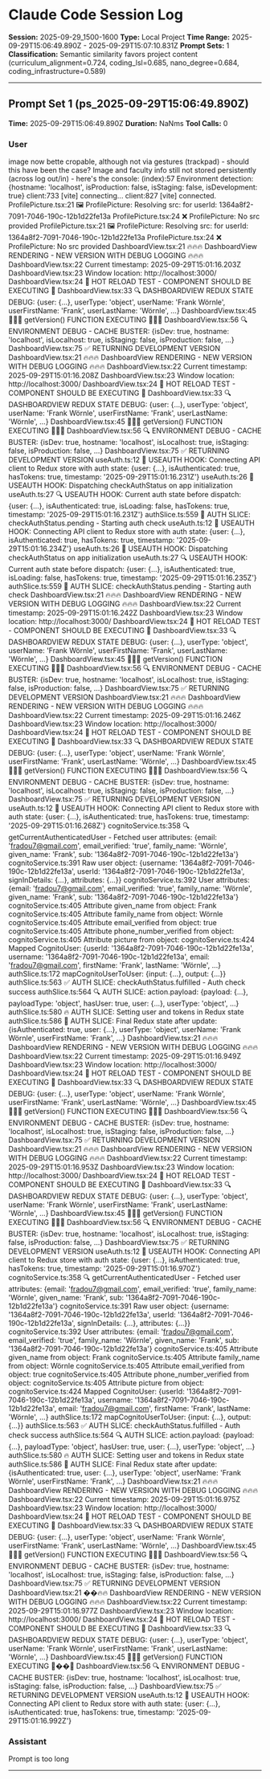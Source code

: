 # Claude Code Session Log

**Session:** 2025-09-29_1500-1600
**Type:** Local Project
**Time Range:** 2025-09-29T15:06:49.890Z - 2025-09-29T15:07:10.831Z
**Prompt Sets:** 1
**Classification:** Semantic similarity favors project content (curriculum_alignment=0.724, coding_lsl=0.685, nano_degree=0.684, coding_infrastructure=0.589)

---

<a name="ps_2025-09-29T15:06:49.890Z"></a>
## Prompt Set 1 (ps_2025-09-29T15:06:49.890Z)

**Time:** 2025-09-29T15:06:49.890Z
**Duration:** NaNms
**Tool Calls:** 0

### User

image now bette cropable, although not via gestures (trackpad) - should this have been the case? Image and faculty info still not stored persistently (across log out/in) - here's the console: (index):57 Environment detection: {hostname: 'localhost', isProduction: false, isStaging: false, isDevelopment: true}
client:733 [vite] connecting...
client:827 [vite] connected.
ProfilePicture.tsx:21 🖼️ ProfilePicture: Resolving src:  for userId: 1364a8f2-7091-7046-190c-12b1d22fe13a
ProfilePicture.tsx:24 ❌ ProfilePicture: No src provided
ProfilePicture.tsx:21 🖼️ ProfilePicture: Resolving src:  for userId: 1364a8f2-7091-7046-190c-12b1d22fe13a
ProfilePicture.tsx:24 ❌ ProfilePicture: No src provided
DashboardView.tsx:21 🔥🔥🔥 DashboardView RENDERING - NEW VERSION WITH DEBUG LOGGING 🔥🔥🔥
DashboardView.tsx:22 Current timestamp: 2025-09-29T15:01:16.203Z
DashboardView.tsx:23 Window location: http://localhost:3000/
DashboardView.tsx:24 🚨 HOT RELOAD TEST - COMPONENT SHOULD BE EXECUTING 🚨
DashboardView.tsx:33 🔍 DASHBOARDVIEW REDUX STATE DEBUG: {user: {…}, userType: 'object', userName: 'Frank Wörnle', userFirstName: 'Frank', userLastName: 'Wörnle', …}
DashboardView.tsx:45 🚀🚀🚀 getVersion() FUNCTION EXECUTING 🚀🚀🚀
DashboardView.tsx:56 🔍 ENVIRONMENT DEBUG - CACHE BUSTER: {isDev: true, hostname: 'localhost', isLocalhost: true, isStaging: false, isProduction: false, …}
DashboardView.tsx:75 ✅ RETURNING DEVELOPMENT VERSION
DashboardView.tsx:21 🔥🔥🔥 DashboardView RENDERING - NEW VERSION WITH DEBUG LOGGING 🔥🔥🔥
DashboardView.tsx:22 Current timestamp: 2025-09-29T15:01:16.208Z
DashboardView.tsx:23 Window location: http://localhost:3000/
DashboardView.tsx:24 🚨 HOT RELOAD TEST - COMPONENT SHOULD BE EXECUTING 🚨
DashboardView.tsx:33 🔍 DASHBOARDVIEW REDUX STATE DEBUG: {user: {…}, userType: 'object', userName: 'Frank Wörnle', userFirstName: 'Frank', userLastName: 'Wörnle', …}
DashboardView.tsx:45 🚀🚀🚀 getVersion() FUNCTION EXECUTING 🚀🚀🚀
DashboardView.tsx:56 🔍 ENVIRONMENT DEBUG - CACHE BUSTER: {isDev: true, hostname: 'localhost', isLocalhost: true, isStaging: false, isProduction: false, …}
DashboardView.tsx:75 ✅ RETURNING DEVELOPMENT VERSION
useAuth.ts:12 🔗 USEAUTH HOOK: Connecting API client to Redux store with auth state: {user: {…}, isAuthenticated: true, hasTokens: true, timestamp: '2025-09-29T15:01:16.231Z'}
useAuth.ts:26 🚀 USEAUTH HOOK: Dispatching checkAuthStatus on app initialization
useAuth.ts:27 🔍 USEAUTH HOOK: Current auth state before dispatch: {user: {…}, isAuthenticated: true, isLoading: false, hasTokens: true, timestamp: '2025-09-29T15:01:16.231Z'}
authSlice.ts:559 🔄 AUTH SLICE: checkAuthStatus.pending - Starting auth check
useAuth.ts:12 🔗 USEAUTH HOOK: Connecting API client to Redux store with auth state: {user: {…}, isAuthenticated: true, hasTokens: true, timestamp: '2025-09-29T15:01:16.234Z'}
useAuth.ts:26 🚀 USEAUTH HOOK: Dispatching checkAuthStatus on app initialization
useAuth.ts:27 🔍 USEAUTH HOOK: Current auth state before dispatch: {user: {…}, isAuthenticated: true, isLoading: false, hasTokens: true, timestamp: '2025-09-29T15:01:16.235Z'}
authSlice.ts:559 🔄 AUTH SLICE: checkAuthStatus.pending - Starting auth check
DashboardView.tsx:21 🔥🔥🔥 DashboardView RENDERING - NEW VERSION WITH DEBUG LOGGING 🔥🔥🔥
DashboardView.tsx:22 Current timestamp: 2025-09-29T15:01:16.242Z
DashboardView.tsx:23 Window location: http://localhost:3000/
DashboardView.tsx:24 🚨 HOT RELOAD TEST - COMPONENT SHOULD BE EXECUTING 🚨
DashboardView.tsx:33 🔍 DASHBOARDVIEW REDUX STATE DEBUG: {user: {…}, userType: 'object', userName: 'Frank Wörnle', userFirstName: 'Frank', userLastName: 'Wörnle', …}
DashboardView.tsx:45 🚀🚀🚀 getVersion() FUNCTION EXECUTING 🚀🚀🚀
DashboardView.tsx:56 🔍 ENVIRONMENT DEBUG - CACHE BUSTER: {isDev: true, hostname: 'localhost', isLocalhost: true, isStaging: false, isProduction: false, …}
DashboardView.tsx:75 ✅ RETURNING DEVELOPMENT VERSION
DashboardView.tsx:21 🔥🔥🔥 DashboardView RENDERING - NEW VERSION WITH DEBUG LOGGING 🔥🔥🔥
DashboardView.tsx:22 Current timestamp: 2025-09-29T15:01:16.246Z
DashboardView.tsx:23 Window location: http://localhost:3000/
DashboardView.tsx:24 🚨 HOT RELOAD TEST - COMPONENT SHOULD BE EXECUTING 🚨
DashboardView.tsx:33 🔍 DASHBOARDVIEW REDUX STATE DEBUG: {user: {…}, userType: 'object', userName: 'Frank Wörnle', userFirstName: 'Frank', userLastName: 'Wörnle', …}
DashboardView.tsx:45 🚀🚀🚀 getVersion() FUNCTION EXECUTING 🚀🚀🚀
DashboardView.tsx:56 🔍 ENVIRONMENT DEBUG - CACHE BUSTER: {isDev: true, hostname: 'localhost', isLocalhost: true, isStaging: false, isProduction: false, …}
DashboardView.tsx:75 ✅ RETURNING DEVELOPMENT VERSION
useAuth.ts:12 🔗 USEAUTH HOOK: Connecting API client to Redux store with auth state: {user: {…}, isAuthenticated: true, hasTokens: true, timestamp: '2025-09-29T15:01:16.268Z'}
cognitoService.ts:358 🔍 getCurrentAuthenticatedUser - Fetched user attributes: {email: 'fradou7@gmail.com', email_verified: 'true', family_name: 'Wörnle', given_name: 'Frank', sub: '1364a8f2-7091-7046-190c-12b1d22fe13a'}
cognitoService.ts:391 Raw user object: {username: '1364a8f2-7091-7046-190c-12b1d22fe13a', userId: '1364a8f2-7091-7046-190c-12b1d22fe13a', signInDetails: {…}, attributes: {…}}
cognitoService.ts:392 User attributes: {email: 'fradou7@gmail.com', email_verified: 'true', family_name: 'Wörnle', given_name: 'Frank', sub: '1364a8f2-7091-7046-190c-12b1d22fe13a'}
cognitoService.ts:405 Attribute given_name from object: Frank
cognitoService.ts:405 Attribute family_name from object: Wörnle
cognitoService.ts:405 Attribute email_verified from object: true
cognitoService.ts:405 Attribute phone_number_verified from object: 
cognitoService.ts:405 Attribute picture from object: 
cognitoService.ts:424 Mapped CognitoUser: {userId: '1364a8f2-7091-7046-190c-12b1d22fe13a', username: '1364a8f2-7091-7046-190c-12b1d22fe13a', email: 'fradou7@gmail.com', firstName: 'Frank', lastName: 'Wörnle', …}
authSlice.ts:172 mapCognitoUserToUser: {input: {…}, output: {…}}
authSlice.ts:563 ✅ AUTH SLICE: checkAuthStatus.fulfilled - Auth check success
authSlice.ts:564 🔍 AUTH SLICE: action.payload: {payload: {…}, payloadType: 'object', hasUser: true, user: {…}, userType: 'object', …}
authSlice.ts:580 🔥 AUTH SLICE: Setting user and tokens in Redux state
authSlice.ts:586 🎯 AUTH SLICE: Final Redux state after update: {isAuthenticated: true, user: {…}, userType: 'object', userName: 'Frank Wörnle', userFirstName: 'Frank', …}
DashboardView.tsx:21 🔥🔥🔥 DashboardView RENDERING - NEW VERSION WITH DEBUG LOGGING 🔥🔥🔥
DashboardView.tsx:22 Current timestamp: 2025-09-29T15:01:16.949Z
DashboardView.tsx:23 Window location: http://localhost:3000/
DashboardView.tsx:24 🚨 HOT RELOAD TEST - COMPONENT SHOULD BE EXECUTING 🚨
DashboardView.tsx:33 🔍 DASHBOARDVIEW REDUX STATE DEBUG: {user: {…}, userType: 'object', userName: 'Frank Wörnle', userFirstName: 'Frank', userLastName: 'Wörnle', …}
DashboardView.tsx:45 🚀🚀🚀 getVersion() FUNCTION EXECUTING 🚀🚀🚀
DashboardView.tsx:56 🔍 ENVIRONMENT DEBUG - CACHE BUSTER: {isDev: true, hostname: 'localhost', isLocalhost: true, isStaging: false, isProduction: false, …}
DashboardView.tsx:75 ✅ RETURNING DEVELOPMENT VERSION
DashboardView.tsx:21 🔥🔥🔥 DashboardView RENDERING - NEW VERSION WITH DEBUG LOGGING 🔥🔥🔥
DashboardView.tsx:22 Current timestamp: 2025-09-29T15:01:16.953Z
DashboardView.tsx:23 Window location: http://localhost:3000/
DashboardView.tsx:24 🚨 HOT RELOAD TEST - COMPONENT SHOULD BE EXECUTING 🚨
DashboardView.tsx:33 🔍 DASHBOARDVIEW REDUX STATE DEBUG: {user: {…}, userType: 'object', userName: 'Frank Wörnle', userFirstName: 'Frank', userLastName: 'Wörnle', …}
DashboardView.tsx:45 🚀🚀🚀 getVersion() FUNCTION EXECUTING 🚀🚀🚀
DashboardView.tsx:56 🔍 ENVIRONMENT DEBUG - CACHE BUSTER: {isDev: true, hostname: 'localhost', isLocalhost: true, isStaging: false, isProduction: false, …}
DashboardView.tsx:75 ✅ RETURNING DEVELOPMENT VERSION
useAuth.ts:12 🔗 USEAUTH HOOK: Connecting API client to Redux store with auth state: {user: {…}, isAuthenticated: true, hasTokens: true, timestamp: '2025-09-29T15:01:16.970Z'}
cognitoService.ts:358 🔍 getCurrentAuthenticatedUser - Fetched user attributes: {email: 'fradou7@gmail.com', email_verified: 'true', family_name: 'Wörnle', given_name: 'Frank', sub: '1364a8f2-7091-7046-190c-12b1d22fe13a'}
cognitoService.ts:391 Raw user object: {username: '1364a8f2-7091-7046-190c-12b1d22fe13a', userId: '1364a8f2-7091-7046-190c-12b1d22fe13a', signInDetails: {…}, attributes: {…}}
cognitoService.ts:392 User attributes: {email: 'fradou7@gmail.com', email_verified: 'true', family_name: 'Wörnle', given_name: 'Frank', sub: '1364a8f2-7091-7046-190c-12b1d22fe13a'}
cognitoService.ts:405 Attribute given_name from object: Frank
cognitoService.ts:405 Attribute family_name from object: Wörnle
cognitoService.ts:405 Attribute email_verified from object: true
cognitoService.ts:405 Attribute phone_number_verified from object: 
cognitoService.ts:405 Attribute picture from object: 
cognitoService.ts:424 Mapped CognitoUser: {userId: '1364a8f2-7091-7046-190c-12b1d22fe13a', username: '1364a8f2-7091-7046-190c-12b1d22fe13a', email: 'fradou7@gmail.com', firstName: 'Frank', lastName: 'Wörnle', …}
authSlice.ts:172 mapCognitoUserToUser: {input: {…}, output: {…}}
authSlice.ts:563 ✅ AUTH SLICE: checkAuthStatus.fulfilled - Auth check success
authSlice.ts:564 🔍 AUTH SLICE: action.payload: {payload: {…}, payloadType: 'object', hasUser: true, user: {…}, userType: 'object', …}
authSlice.ts:580 🔥 AUTH SLICE: Setting user and tokens in Redux state
authSlice.ts:586 🎯 AUTH SLICE: Final Redux state after update: {isAuthenticated: true, user: {…}, userType: 'object', userName: 'Frank Wörnle', userFirstName: 'Frank', …}
DashboardView.tsx:21 🔥🔥🔥 DashboardView RENDERING - NEW VERSION WITH DEBUG LOGGING 🔥🔥🔥
DashboardView.tsx:22 Current timestamp: 2025-09-29T15:01:16.975Z
DashboardView.tsx:23 Window location: http://localhost:3000/
DashboardView.tsx:24 🚨 HOT RELOAD TEST - COMPONENT SHOULD BE EXECUTING 🚨
DashboardView.tsx:33 🔍 DASHBOARDVIEW REDUX STATE DEBUG: {user: {…}, userType: 'object', userName: 'Frank Wörnle', userFirstName: 'Frank', userLastName: 'Wörnle', …}
DashboardView.tsx:45 🚀🚀🚀 getVersion() FUNCTION EXECUTING 🚀🚀🚀
DashboardView.tsx:56 🔍 ENVIRONMENT DEBUG - CACHE BUSTER: {isDev: true, hostname: 'localhost', isLocalhost: true, isStaging: false, isProduction: false, …}
DashboardView.tsx:75 ✅ RETURNING DEVELOPMENT VERSION
DashboardView.tsx:21 ��🔥🔥 DashboardView RENDERING - NEW VERSION WITH DEBUG LOGGING 🔥🔥🔥
DashboardView.tsx:22 Current timestamp: 2025-09-29T15:01:16.977Z
DashboardView.tsx:23 Window location: http://localhost:3000/
DashboardView.tsx:24 🚨 HOT RELOAD TEST - COMPONENT SHOULD BE EXECUTING 🚨
DashboardView.tsx:33 🔍 DASHBOARDVIEW REDUX STATE DEBUG: {user: {…}, userType: 'object', userName: 'Frank Wörnle', userFirstName: 'Frank', userLastName: 'Wörnle', …}
DashboardView.tsx:45 🚀🚀🚀 getVersion() FUNCTION EXECUTING 🚀��🚀
DashboardView.tsx:56 🔍 ENVIRONMENT DEBUG - CACHE BUSTER: {isDev: true, hostname: 'localhost', isLocalhost: true, isStaging: false, isProduction: false, …}
DashboardView.tsx:75 ✅ RETURNING DEVELOPMENT VERSION
useAuth.ts:12 🔗 USEAUTH HOOK: Connecting API client to Redux store with auth state: {user: {…}, isAuthenticated: true, hasTokens: true, timestamp: '2025-09-29T15:01:16.992Z'}


### Assistant

Prompt is too long

---

